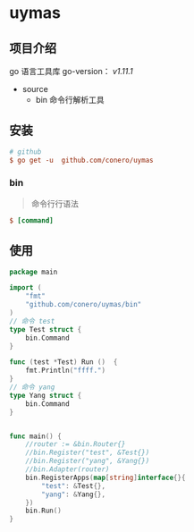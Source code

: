 # uymas

## 项目介绍
go 语言工具库
go-version： *v1.11.1*

- source
    - bin    命令行解析工具

## 安装

```ini
# github
$ go get -u  github.com/conero/uymas

```



### bin

> 命令行行语法

```ini
$ [command] 

```





## 使用

```go
package main

import (
	"fmt"
	"github.com/conero/uymas/bin"
)
// 命令 test
type Test struct {
	bin.Command
}

func (test *Test) Run ()  {
	fmt.Println("ffff.")
}
// 命令 yang
type Yang struct {
	bin.Command
}


func main() {
	//router := &bin.Router{}
	//bin.Register("test", &Test{})
	//bin.Register("yang", &Yang{})
	//bin.Adapter(router)
	bin.RegisterApps(map[string]interface{}{
		"test": &Test{},
		"yang": &Yang{},
	})
	bin.Run()
}

```

